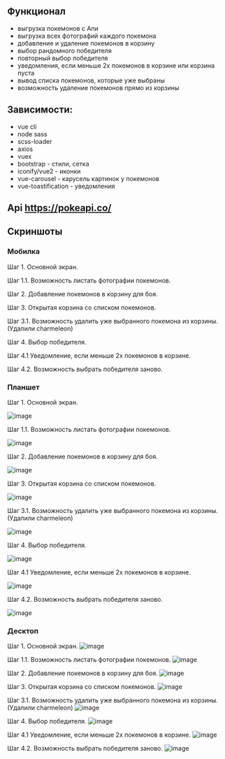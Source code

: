 ## Функционал
* выгрузка покемонов с Апи
* выгрузка всех фотографий каждого покемона
* добавление и удаление покемонов в корзину
* выбор рандомного победителя
* повторный выбор победителя
* уведомления, если меньше 2х покемонов в корзине или корзина пуста
* вывод списка покемонов, которые уже выбраны
* возможность удаление покемонов прямо из корзины

## Зависимости: 
 * vue cli
 * node sass
 * scss-loader
 * axios
 * vuex
 * bootstrap - стили, сетка
 * iconify/vue2 - иконки
 * vue-carousel - карусель картинок у покемонов
 * vue-toastification - уведомления

 ## Api https://pokeapi.co/

 ## Скриншоты

### Мобилка
Шаг 1. Основной экран.

Шаг 1.1. Возможность листать фотографии покемонов.

Шаг 2. Добавление покемонов в корзину для боя.

Шаг 3. Открытая корзина со списком покемонов.

Шаг 3.1. Возможность удалить уже выбранного покемона из корзины. (Удалили charmeleon)

Шаг 4. Выбор победителя.

Шаг 4.1 Уведомление, если меньше 2х покемонов в корзине.


Шаг 4.2. Возможность выбрать победителя заново.



### Планшет
Шаг 1. Основной экран.

![image](https://user-images.githubusercontent.com/73982948/234559944-ed9907a0-f981-4e8e-a61f-4746c1c94065.png)

Шаг 1.1. Возможность листать фотографии покемонов.

![image](https://user-images.githubusercontent.com/73982948/234560027-52e19100-a36a-4f74-86ff-520bd58e96a4.png)

Шаг 2. Добавление покемонов в корзину для боя.

![image](https://user-images.githubusercontent.com/73982948/234560214-df624b20-7388-4e3a-8d63-6b65e6aea956.png)

Шаг 3. Открытая корзина со списком покемонов.

![image](https://user-images.githubusercontent.com/73982948/234560275-4c921589-3906-4d82-9666-577664fb44e6.png)

Шаг 3.1. Возможность удалить уже выбранного покемона из корзины. (Удалили charmeleon)

![image](https://user-images.githubusercontent.com/73982948/234560326-56d5e32c-4748-49c1-b06b-9ae9870da203.png)

Шаг 4. Выбор победителя.

![image](https://user-images.githubusercontent.com/73982948/234560414-9a126bca-532c-4bb7-8995-a8b906d8deea.png)

Шаг 4.1 Уведомление, если меньше 2х покемонов в корзине.

![image](https://user-images.githubusercontent.com/73982948/234560490-e14b4ba1-4db4-42a6-91b2-d15349159a4e.png)

Шаг 4.2. Возможность выбрать победителя заново.

![image](https://user-images.githubusercontent.com/73982948/234560551-3ec4f4a1-43e9-40fb-8c3d-091bf7cf1933.png)


### Десктоп
Шаг 1. Основной экран.
![image](https://user-images.githubusercontent.com/73982948/234093253-7013be5d-a0c7-4505-9f99-bb2a6fb81d85.png)

Шаг 1.1. Возможность листать фотографии покемонов.
![image](https://user-images.githubusercontent.com/73982948/234099408-9db395b1-76fd-4e7c-963d-90033fee9b30.png)

Шаг 2. Добавление покемонов в корзину для боя.
![image](https://user-images.githubusercontent.com/73982948/234093378-372ea1e6-68ff-4a4f-bc9c-65039a643327.png)

Шаг 3. Открытая корзина со списком покемонов.
![image](https://user-images.githubusercontent.com/73982948/234093607-109ac0ec-4b80-4504-82a9-2c9a8e9c5c90.png)

Шаг 3.1. Возможность удалить уже выбранного покемона из корзины. (Удалили charmeleon)
![image](https://user-images.githubusercontent.com/73982948/234093705-8e7fa424-e5c2-4c28-b13e-e179348afe1c.png)

Шаг 4. Выбор победителя.
![image](https://user-images.githubusercontent.com/73982948/234093773-98f99be0-7856-4910-a6b6-c3ccf3993e79.png)

Шаг 4.1 Уведомление, если меньше 2х покемонов в корзине.
![image](https://user-images.githubusercontent.com/73982948/234104243-93766d5c-16d2-4045-a72e-f4c617c424da.png)

Шаг 4.2. Возможность выбрать победителя заново.
![image](https://user-images.githubusercontent.com/73982948/234094023-49c862a5-420a-44c3-b473-f3eb942d4182.png)
